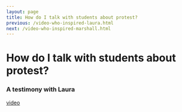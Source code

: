```yaml
---
layout: page
title: How do I talk with students about protest?
previous: /video-who-inspired-laura.html
next: /video-who-inspired-marshall.html
---
```


How do I talk with students about protest?
================
### A testimony with Laura

[video](https://youtu.be/N7kMPKpHos0)
